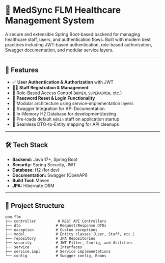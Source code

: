 # 🏥 MedSync FLM Healthcare Management System

A secure and extensible Spring Boot-based backend for managing healthcare staff, users, and authentication flows. Built with modern best practices including JWT-based authentication, role-based authorization, Swagger documentation, and modular service layers.

---

## 🚀 Features

- ✅ **User Authentication & Authorization** with JWT
- 🧑‍⚕️ **Staff Registration & Management**
- 🔐 Role-Based Access Control (`ADMIN`, `SUPERADMIN`, etc.)
- 🔄 **Password Reset & Login Functionality**
- 🧩 Modular architecture using service-implementation layers
- 📖 Swagger Integration for API Documentation
- 💾 In-Memory H2 Database for development/testing
- 📁 Pre-loads default `Admin` staff on application startup
- 🔄 Seamless DTO-to-Entity mapping for API cleanups

---

## 🛠️ Tech Stack

- **Backend:** Java 17+, Spring Boot
- **Security:** Spring Security, JWT
- **Database:** H2 (for dev)
- **Documentation:** Swagger (OpenAPI)
- **Build Tool:** Maven
- **JPA:** Hibernate ORM

---

## 📂 Project Structure

```plaintext
com.flm
├── controller          # REST API Controllers
├── dto                # Request/Response DTOs
├── exception          # Custom exceptions
├── model              # Entity classes (User, Staff, etc.)
├── repository         # JPA Repositories
├── security           # JWT Filter, Config, and Utilities
├── service            # Interfaces
├── service.impl       # Service implementations
└── config             # Swagger config, Beans
